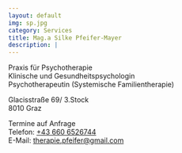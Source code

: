```yaml
---
layout: default
img: sp.jpg
category: Services
title: Mag.a Silke Pfeifer-Mayer
description: |
---
```

Praxis für Psychotherapie  
Klinische und Gesundheitspsychologin  
Psychotherapeutin (Systemische Familientherapie)  

Glacisstraße 69/ 3.Stock  
8010 Graz

Termine auf Anfrage  
Telefon: <a href="tel:+436606526744">+43 660 6526744</a>  
E-Mail: <a href="mailto:therapie.pfeifer@gmail.com">therapie.pfeifer@gmail.com</a>
